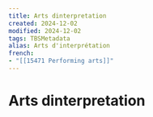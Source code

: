 ```yaml
---
title: Arts dinterpretation
created: 2024-12-02
modified: 2024-12-02
tags: TBSMetadata
alias: Arts d'interprétation
french:
- "[[15471 Performing arts]]"
---
```

# Arts dinterpretation

